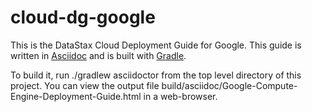 cloud-dg-google
===============

This is the DataStax Cloud Deployment Guide for Google.  This guide is written in [Asciidoc](http://www.methods.co.nz/asciidoc/) and is built with [Gradle](http://www.gradle.org).

To build it, run ./gradlew asciidoctor from the top level directory of this project.  You can view the output file build/asciidoc/Google-Compute-Engine-Deployment-Guide.html in a web-browser.
